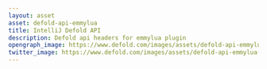 ```yaml
---
layout: asset
asset: defold-api-emmylua
title: IntelliJ Defold API
description: Defold api headers for emmylua plugin
opengraph_image: https://www.defold.com/images/assets/defold-api-emmylua-thumb.jpg
twitter_image: https://www.defold.com/images/assets/defold-api-emmylua-thumb.jpg
---
```

